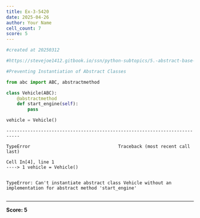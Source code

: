 ```yaml
---
title: Ex-3-5420
date: 2025-04-26
author: Your Name
cell_count: 7
score: 5
---
```


```python
#created at 20250312
```


```python
#https://stevejoe1412.gitbook.io/ssn/python-subtopics/5.-abstract-base-classes-abcs
```


```python
#Preventing Instantiation of Abstract Classes
```


```python
from abc import ABC, abstractmethod
```


```python
class Vehicle(ABC):
    @abstractmethod
    def start_engine(self):
        pass


```


```python
vehicle = Vehicle()
```


    ---------------------------------------------------------------------------

    TypeError                                 Traceback (most recent call last)

    Cell In[4], line 1
    ----> 1 vehicle = Vehicle()


    TypeError: Can't instantiate abstract class Vehicle without an implementation for abstract method 'start_engine'



```python

```


---
**Score: 5**